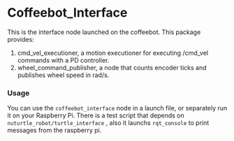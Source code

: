# Coffeebot_Interface

This is the interface node launched on the coffeebot. This package provides: 
1. cmd_vel_executioner, a motion 
executioner for executing /cmd_vel commands with a PD controller.  
2. wheel_command_publisher, a node that counts encoder ticks and publishes wheel speed in rad/s. 

### Usage
You can use the ```coffeebot_interface``` node in a launch file, or separately run it on your Raspberry Pi. 
There is a test script that depends on ``` nuturtle_robot/turtle_interface``` , also it launchs ```rqt_console```
to print messages from the raspberry pi. 
